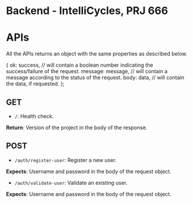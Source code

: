 # Backend - IntelliCycles, PRJ 666

# APIs

All the APIs returns an object with the same properties as described below.

{
ok: success, // will contain a boolean number indicating the success/failure of the request.
message: message, // will contain a message according to the status of the request.
body: data, // will contain the data, if requested.
};

## GET

- `/`: Health check.

**Return**: Version of the project in the body of the response.

## POST

- `/auth/register-user`: Register a new user.

**Expects**: Username and password in the body of the request object.

- `/auth/validate-user`: Validate an existing user.

**Expects**: Username and password in the body of the request object.
